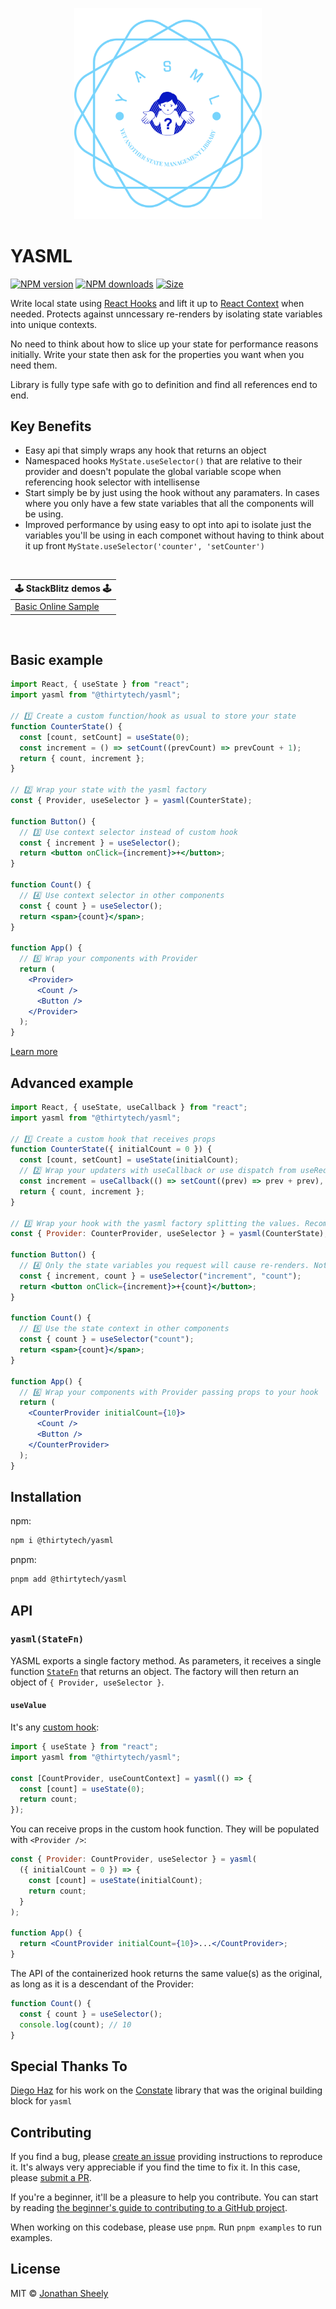 <p align="center">
  <img src="https://raw.githubusercontent.com/ThirtyTech/yasml/main/public/yasml.png" alt="yasml logo" width="300" />
</p>

# YASML

<a href="https://npmjs.org/package/@thirtytech/yasml"><img alt="NPM version" src="https://img.shields.io/npm/v/@thirtytech/yasml.svg?style=flat-square"></a>
<a href="https://npmjs.org/package/@thirtytech/yasml"><img alt="NPM downloads" src="https://img.shields.io/npm/dm/@thirtytech/yasml.svg?style=flat-square"></a>
<a href="https://unpkg.com/@thirtytech/yasml"><img alt="Size" src="https://img.badgesize.io/https://unpkg.com/@thirtytech/yasml?style=flat-square"></a>

Write local state using [React Hooks](https://reactjs.org/docs/hooks-intro.html) and lift it up to [React Context](https://reactjs.org/docs/context.html) when needed. Protects against unncessary re-renders by isolating state variables into unique contexts.

No need to think about how to slice up your state for performance reasons initially. Write your state then ask for the properties you want when you need them.

Library is fully type safe with go to definition and find all references end to end.


## Key Benefits

- Easy api that simply wraps any hook that returns an object
- Namespaced hooks `MyState.useSelector()` that are relative to their provider and doesn't populate the global variable scope when referencing hook selector with intellisense
- Start simply be by just using the hook without any paramaters. In cases where you only have a few state variables that all the components will be using.
- Improved performance by using easy to opt into api to isolate just the variables you'll be using in each componet without having to think about it up front `MyState.useSelector('counter', 'setCounter')`

<br>

<table>
  <thead>
    <tr>
      <th colspan="5"><center>🕹 StackBlitz demos 🕹</center></th>
    </tr>
  </thead>
  <tbody>
    <tr>
      <td><a href="https://stackblitz.com/edit/yasml-basic?file=src/App.tsx">Basic Online Sample</a></td>
    </tr>
  </tbody>
</table>

<br>

## Basic example

```jsx
import React, { useState } from "react";
import yasml from "@thirtytech/yasml";

// 1️⃣ Create a custom function/hook as usual to store your state
function CounterState() {
  const [count, setCount] = useState(0);
  const increment = () => setCount((prevCount) => prevCount + 1);
  return { count, increment };
}

// 2️⃣ Wrap your state with the yasml factory
const { Provider, useSelector } = yasml(CounterState);

function Button() {
  // 3️⃣ Use context selector instead of custom hook
  const { increment } = useSelector();
  return <button onClick={increment}>+</button>;
}

function Count() {
  // 4️⃣ Use context selector in other components
  const { count } = useSelector();
  return <span>{count}</span>;
}

function App() {
  // 5️⃣ Wrap your components with Provider
  return (
    <Provider>
      <Count />
      <Button />
    </Provider>
  );
}
```

[Learn more](#api)

## Advanced example

```jsx
import React, { useState, useCallback } from "react";
import yasml from "@thirtytech/yasml";

// 1️⃣ Create a custom hook that receives props
function CounterState({ initialCount = 0 }) {
  const [count, setCount] = useState(initialCount);
  // 2️⃣ Wrap your updaters with useCallback or use dispatch from useReducer
  const increment = useCallback(() => setCount((prev) => prev + prev), []);
  return { count, increment };
}

// 3️⃣ Wrap your hook with the yasml factory splitting the values. Recommended to alias [Provider] for uniqueness
const { Provider: CounterProvider, useSelector } = yasml(CounterState);

function Button() {
  // 4️⃣ Only the state variables you request will cause re-renders. Note: If only using updaters then no re-renders will be caused.
  const { increment, count } = useSelector("increment", "count");
  return <button onClick={increment}>+{count}</button>;
}

function Count() {
  // 5️⃣ Use the state context in other components
  const { count } = useSelector("count");
  return <span>{count}</span>;
}

function App() {
  // 6️⃣ Wrap your components with Provider passing props to your hook
  return (
    <CounterProvider initialCount={10}>
      <Count />
      <Button />
    </CounterProvider>
  );
}
```

## Installation

npm:

```sh
npm i @thirtytech/yasml
```

pnpm:

```sh
pnpm add @thirtytech/yasml
```

## API

### `yasml(StateFn)`

YASML exports a single factory method. As parameters, it receives a single function [`StateFn`](#usevalue) that returns an object. The factory will then return an object of `{ Provider, useSelector }`.

#### `useValue`

It's any [custom hook](https://reactjs.org/docs/hooks-custom.html):

```js
import { useState } from "react";
import yasml from "@thirtytech/yasml";

const [CountProvider, useCountContext] = yasml(() => {
  const [count] = useState(0);
  return count;
});
```

You can receive props in the custom hook function. They will be populated with `<Provider />`:

```jsx
const { Provider: CountProvider, useSelector } = yasml(
  ({ initialCount = 0 }) => {
    const [count] = useState(initialCount);
    return count;
  }
);

function App() {
  return <CountProvider initialCount={10}>...</CountProvider>;
}
```

The API of the containerized hook returns the same value(s) as the original, as long as it is a descendant of the Provider:

```jsx
function Count() {
  const { count } = useSelector();
  console.log(count); // 10
}
```

## Special Thanks To

[Diego Haz](https://github.com/diegohaz) for his work on the [Constate](https://github.com/diegohaz/constate) library that was the original building block for `yasml`

## Contributing

If you find a bug, please [create an issue](https://github.com/thirtytech/yasml/issues/new) providing instructions to reproduce it. It's always very appreciable if you find the time to fix it. In this case, please [submit a PR](https://github.com/thirtytech/yasml/pulls).

If you're a beginner, it'll be a pleasure to help you contribute. You can start by reading [the beginner's guide to contributing to a GitHub project](https://akrabat.com/the-beginners-guide-to-contributing-to-a-github-project/).

When working on this codebase, please use `pnpm`. Run `pnpm examples` to run examples.

## License

MIT © [Jonathan Sheely](https://github.com/thirtytech)
